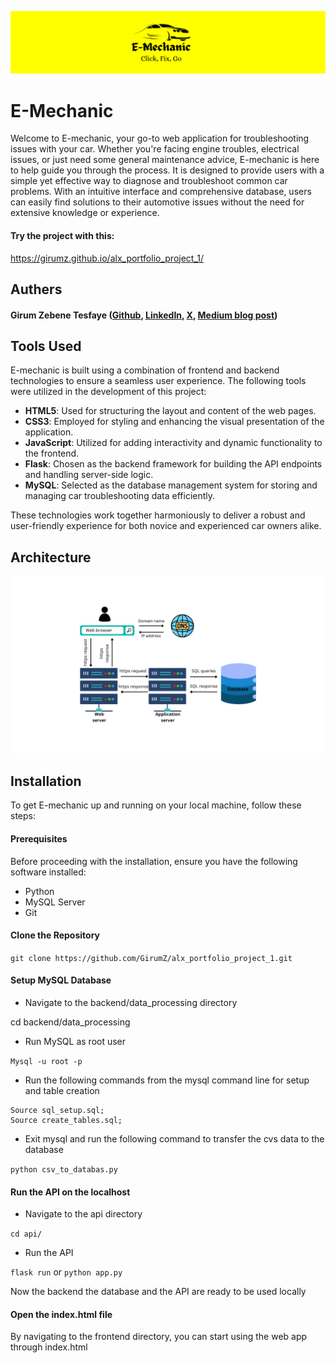 ![image](images/Readme_img.png)

# E-Mechanic
Welcome to E-mechanic, your go-to web application for troubleshooting issues with your car. Whether you're facing engine troubles, electrical issues, or just need some general maintenance advice, E-mechanic is here to help guide you through the process.
It is designed to provide users with a simple yet effective way to diagnose and troubleshoot common car problems. With an intuitive interface and comprehensive database, users can easily find solutions to their automotive issues without the need for extensive knowledge or experience.

#### Try the project with this: 
https://girumz.github.io/alx_portfolio_project_1/

## Authers
#### Girum Zebene Tesfaye ([Github](https://github.com/GirumZ/alx_portfolio_project_1), [LinkedIn](https://www.linkedin.com/in/girum-tesfaye-666a6a270/), [X](https://twitter.com/GirumZebene), [Medium blog post](https://medium.com/@girum.zebe/how-my-first-web-app-project-come-to-life-the-genesis-of-e-mechanics-aa04b8e21562))

## Tools Used

E-mechanic is built using a combination of frontend and backend technologies to ensure a seamless user experience. The following tools were utilized in the development of this project:

- **HTML5**: Used for structuring the layout and content of the web pages.
- **CSS3**: Employed for styling and enhancing the visual presentation of the application.
- **JavaScript**: Utilized for adding interactivity and dynamic functionality to the frontend.
- **Flask**: Chosen as the backend framework for building the API endpoints and handling server-side logic.
- **MySQL**: Selected as the database management system for storing and managing car troubleshooting data efficiently.

These technologies work together harmoniously to deliver a robust and user-friendly experience for both novice and experienced car owners alike.

## Architecture 

![architecture](images/arch_img.png)

## Installation

To get E-mechanic up and running on your local machine, follow these steps:

#### Prerequisites

Before proceeding with the installation, ensure you have the following software installed:

- Python
- MySQL Server
- Git

#### Clone the Repository

`git clone https://github.com/GirumZ/alx_portfolio_project_1.git`

#### Setup MySQL Database

- Navigate to the backend/data_processing directory 

cd backend/data_processing

- Run MySQL as root user

`Mysql -u root -p`

- Run the following commands from the mysql command line for setup and table creation

```
Source sql_setup.sql;
Source create_tables.sql;
```

- Exit mysql and run the following command to transfer the cvs data to the database

`python csv_to_databas.py` 

#### Run the API on the localhost

- Navigate to the api directory

`cd api/`

- Run the API

`flask run`
or
`python app.py`

Now the backend the database and the API are ready to be used locally

#### Open the index.html file

By navigating to the frontend directory, you can start using the web app through index.html

